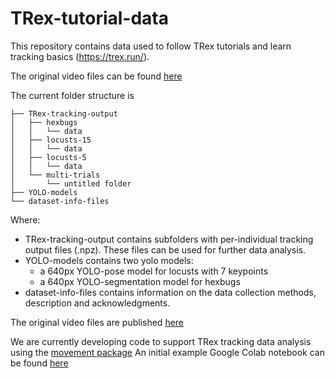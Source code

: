 # TRex-tutorial-data
This repository contains data used to follow TRex tutorials and learn tracking basics (https://trex.run/).

The original video files can be found [here](https://doi.org/10.17617/3.7F5MGE)

The current folder structure is

```
├── TRex-tracking-output
│   ├── hexbugs
│   │   └── data
│   ├── locusts-15
│   │   └── data
│   ├── locusts-5
│   │   └── data
│   └── multi-trials
│       └── untitled folder
├── YOLO-models
└── dataset-info-files
```


Where:
- TRex-tracking-output contains subfolders with per-individual tracking output files (.npz). These files can be used for further data analysis.
- YOLO-models contains two yolo models:
  - a 640px YOLO-pose model for locusts with 7 keypoints
  - a 640px YOLO-segmentation model for hexbugs
- dataset-info-files contains information on the data collection methods, description and acknowledgments.

The original video files are published [here](https://edmond.mpg.de/dataset.xhtml?persistentId=doi:10.17617/3.7F5MGE)

We are currently developing code to support TRex tracking data analysis using the [movement package](https://github.com/neuroinformatics-unit/movement)
An initial example Google Colab notebook can be found [here](https://colab.research.google.com/drive/1vvFPMWrHlLsnPOul8LdsmYqbmy-Y6sWp?usp=sharing)

